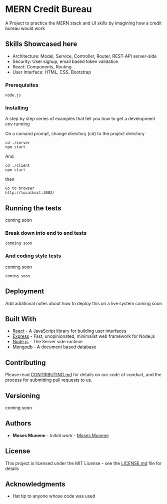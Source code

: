 # MERN Credit Bureau

A Project to practice the MERN stack and UI skills by imagining how a credit bureau would work

## Skills Showcased here

* Architecture: Model, Service, Controller, Router, REST-API server-side 
* Security: User signup, email based token validation
* React: Components, Routing
* User Interface: HTML, CSS, Bootstrap


### Prerequisites

```
node.js
```

### Installing

A step by step series of examples that tell you how to get a development env running

On a comand prompt, change directory (cd) to the project directory

```
cd ./server
npm start
```

And

```
cd ./client
npm start
```

then
```
Go to browser
http://localhost:3002/
```


## Running the tests

coming soon

### Break down into end to end tests

```
comming soon
```

### And coding style tests

coming soon

```
coming soon
```

## Deployment

Add additional notes about how to deploy this on a live system
coming soon

## Built With

* [React](http://www.dropwizard.io/1.0.2/docs/) - A JavaScript library for building user interfaces
* [Express](https://expressjs.com/) - Fast, unopinionated, minimalist web framework for Node.js
* [Node.js](https://nodejs.org/en/about/) - The Server side runtime
* [Mongodb](https://www.mongodb.com/) - A document based database

## Contributing

Please read [CONTRIBUTING.md](https://gist.github.com/PurpleBooth/b24679402957c63ec426) for details on our code of conduct, and the process for submitting pull requests to us.

## Versioning

coming soon 

## Authors

* **Moses Munene** - *Initial work* - [Moses Munene](https://github.com/theeGwandaru)


## License

This project is licensed under the MIT License - see the [LICENSE.md](LICENSE.md) file for details

## Acknowledgments

* Hat tip to anyone whose code was used
